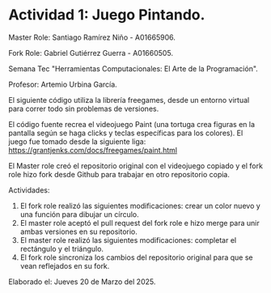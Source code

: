 # Actividad 1: Juego Pintando.
Master Role: Santiago Ramírez Niño - A01665906.

Fork Role: Gabriel Gutiérrez Guerra - A01660505.

Semana Tec "Herramientas Computacionales: El Arte de la Programación".

Profesor: Artemio Urbina García.

El siguiente código utiliza la librería freegames, desde un entorno virtual para correr todo sin problemas de versiones.

El código fuente recrea el videojuego Paint (una tortuga crea figuras en la pantalla según se haga clicks y teclas específicas para los colores). El juego fue tomado desde la siguiente liga: https://grantjenks.com/docs/freegames/paint.html

El Master role creó el repositorio original con el videojuego copiado y el fork role hizo fork desde Github para trabajar en otro repositorio copia. 

Actividades:
1. El fork role realizó las siguientes modificaciones: crear un color nuevo y una función para dibujar un círculo.
2. El master role aceptó el pull request del fork role e hizo merge para unir ambas versiones en su repositorio.
3. El master role realizó las siguientes modificaciones: completar el rectángulo y el triángulo.
4. El fork role sincroniza los cambios del repositorio original para que se vean reflejados en su fork.

Elaborado el: Jueves 20 de Marzo del 2025. 
